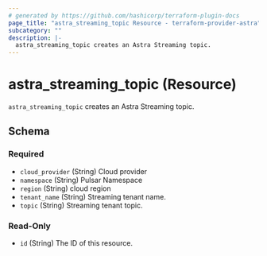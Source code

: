 ```yaml
---
# generated by https://github.com/hashicorp/terraform-plugin-docs
page_title: "astra_streaming_topic Resource - terraform-provider-astra"
subcategory: ""
description: |-
  astra_streaming_topic creates an Astra Streaming topic.
---
```


# astra_streaming_topic (Resource)

`astra_streaming_topic` creates an Astra Streaming topic.



<!-- schema generated by tfplugindocs -->
## Schema

### Required

- `cloud_provider` (String) Cloud provider
- `namespace` (String) Pulsar Namespace
- `region` (String) cloud region
- `tenant_name` (String) Streaming tenant name.
- `topic` (String) Streaming tenant topic.

### Read-Only

- `id` (String) The ID of this resource.


